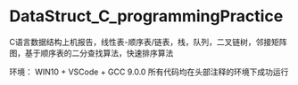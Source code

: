 # DataStruct_C_programmingPractice
C语言数据结构上机报告，线性表-顺序表/链表，栈，队列，二叉链树，邻接矩阵图，基于顺序表的二分查找算法，快速排序算法

环境：
 WIN10 + VSCode + GCC 9.0.0
所有代码均在头部注释的环境下成功运行
